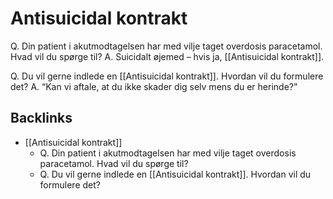 # Antisuicidal kontrakt
Q. Din patient i akutmodtagelsen har med vilje taget overdosis paracetamol. Hvad vil du spørge til?
A. Suicidalt øjemed – hvis ja, [[Antisuicidal kontrakt]].

Q. Du vil gerne indlede en [[Antisuicidal kontrakt]]. Hvordan vil du formulere det?
A. “Kan vi aftale, at du ikke skader dig selv mens du er herinde?”

## Backlinks
* [[Antisuicidal kontrakt]]
	* Q. Din patient i akutmodtagelsen har med vilje taget overdosis paracetamol. Hvad vil du spørge til?
	* Q. Du vil gerne indlede en [[Antisuicidal kontrakt]]. Hvordan vil du formulere det?

<!-- #anki/tag/med/Acute care# #anki/deck/Medicine -->

<!-- {BearID:658C57B8-91A1-442A-9646-36F1584D3A94-2506-00000718A8198817} -->
